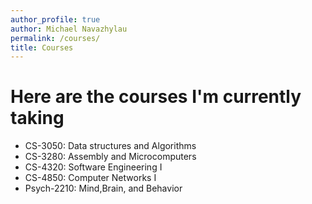 ```yaml
---
author_profile: true
author: Michael Navazhylau
permalink: /courses/
title: Courses
---
```


# Here are the courses I'm currently taking
* CS-3050: Data structures and Algorithms
* CS-3280: Assembly and Microcomputers
* CS-4320: Software Engineering I
* CS-4850: Computer Networks I
* Psych-2210: Mind,Brain, and Behavior


